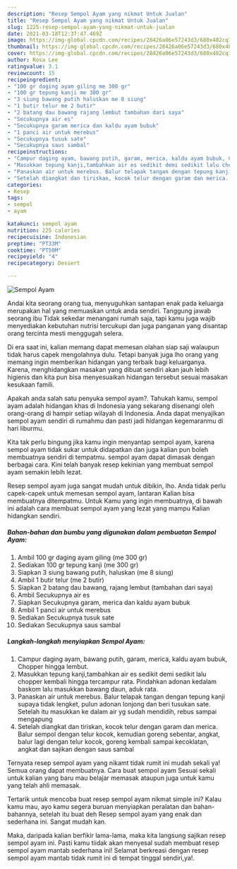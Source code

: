 ```yaml
---
description: "Resep Sempol Ayam yang nikmat Untuk Jualan"
title: "Resep Sempol Ayam yang nikmat Untuk Jualan"
slug: 1225-resep-sempol-ayam-yang-nikmat-untuk-jualan
date: 2021-03-18T12:37:47.469Z
image: https://img-global.cpcdn.com/recipes/28426a06e57243d3/680x482cq70/sempol-ayam-foto-resep-utama.jpg
thumbnail: https://img-global.cpcdn.com/recipes/28426a06e57243d3/680x482cq70/sempol-ayam-foto-resep-utama.jpg
cover: https://img-global.cpcdn.com/recipes/28426a06e57243d3/680x482cq70/sempol-ayam-foto-resep-utama.jpg
author: Rosa Lee
ratingvalue: 3.1
reviewcount: 15
recipeingredient:
- "100 gr daging ayam giling me 300 gr"
- "100 gr tepung kanji me 300 gr"
- "3 siung bawang putih haluskan me 8 siung"
- "1 butir telur me 2 butir"
- "2 batang dau bawang rajang lembut tambahan dari saya"
- "Secukupnya air es"
- "Secukupnya garam merica dan kaldu ayam bubuk"
- "1 panci air untuk merebus"
- "Secukupnya tusuk sate"
- "Secukupnya saus sambal"
recipeinstructions:
- "Campur daging ayam, bawang putih, garam, merica, kaldu ayam bubuk, Chopper hingga lembut."
- "Masukkan tepung kanji,tambahkan air es sedikit demi sedikit lalu chopper kembali hingga tercampur rata. Pindahkan adonan kedalam baskom lalu masukkan bawang daun, aduk rata."
- "Panaskan air untuk merebus. Balur telapak tangan dengan tepung kanji supaya tidak lengket, pulun adonan lonjong dan beri tusukan sate. Setelah itu masukkan ke dalam air yg sudah mendidih, rebus sampai mengapung"
- "Setelah diangkat dan tiriskan, kocok telur dengan garam dan merica. Balur sempol dengan telur kocok, kemudian goreng sebentar, angkat, balur lagi dengan telur kocok, goreng kembali sampai kecoklatan, angkat dan sajikan dengan saus sambal"
categories:
- Resep
tags:
- sempol
- ayam

katakunci: sempol ayam 
nutrition: 225 calories
recipecuisine: Indonesian
preptime: "PT33M"
cooktime: "PT50M"
recipeyield: "4"
recipecategory: Dessert

---
```



![Sempol Ayam](https://img-global.cpcdn.com/recipes/28426a06e57243d3/680x482cq70/sempol-ayam-foto-resep-utama.jpg)

Andai kita seorang orang tua, menyuguhkan santapan enak pada keluarga merupakan hal yang memuaskan untuk anda sendiri. Tanggung jawab seorang ibu Tidak sekedar menangani rumah saja, tapi kamu juga wajib menyediakan kebutuhan nutrisi tercukupi dan juga panganan yang disantap orang tercinta mesti menggugah selera.

Di era  saat ini, kalian memang dapat memesan olahan siap saji walaupun tidak harus capek mengolahnya dulu. Tetapi banyak juga lho orang yang memang ingin memberikan hidangan yang terbaik bagi keluarganya. Karena, menghidangkan masakan yang dibuat sendiri akan jauh lebih higienis dan kita pun bisa menyesuaikan hidangan tersebut sesuai masakan kesukaan famili. 



Apakah anda salah satu penyuka sempol ayam?. Tahukah kamu, sempol ayam adalah hidangan khas di Indonesia yang sekarang disenangi oleh orang-orang di hampir setiap wilayah di Indonesia. Anda dapat menyajikan sempol ayam sendiri di rumahmu dan pasti jadi hidangan kegemaranmu di hari liburmu.

Kita tak perlu bingung jika kamu ingin menyantap sempol ayam, karena sempol ayam tidak sukar untuk didapatkan dan juga kalian pun boleh membuatnya sendiri di tempatmu. sempol ayam dapat dimasak dengan berbagai cara. Kini telah banyak resep kekinian yang membuat sempol ayam semakin lebih lezat.

Resep sempol ayam juga sangat mudah untuk dibikin, lho. Anda tidak perlu capek-capek untuk memesan sempol ayam, lantaran Kalian bisa membuatnya ditempatmu. Untuk Kamu yang ingin membuatnya, di bawah ini adalah cara membuat sempol ayam yang lezat yang mampu Kalian hidangkan sendiri.

<!--inarticleads1-->

##### Bahan-bahan dan bumbu yang digunakan dalam pembuatan Sempol Ayam:

1. Ambil 100 gr daging ayam giling (me 300 gr)
1. Sediakan 100 gr tepung kanji (me 300 gr)
1. Siapkan 3 siung bawang putih, haluskan (me 8 siung)
1. Ambil 1 butir telur (me 2 butir)
1. Siapkan 2 batang dau bawang, rajang lembut (tambahan dari saya)
1. Ambil Secukupnya air es
1. Siapkan Secukupnya garam, merica dan kaldu ayam bubuk
1. Ambil 1 panci air untuk merebus
1. Sediakan Secukupnya tusuk sate
1. Sediakan Secukupnya saus sambal




<!--inarticleads2-->

##### Langkah-langkah menyiapkan Sempol Ayam:

1. Campur daging ayam, bawang putih, garam, merica, kaldu ayam bubuk, Chopper hingga lembut.
1. Masukkan tepung kanji,tambahkan air es sedikit demi sedikit lalu chopper kembali hingga tercampur rata. Pindahkan adonan kedalam baskom lalu masukkan bawang daun, aduk rata.
1. Panaskan air untuk merebus. Balur telapak tangan dengan tepung kanji supaya tidak lengket, pulun adonan lonjong dan beri tusukan sate. Setelah itu masukkan ke dalam air yg sudah mendidih, rebus sampai mengapung
1. Setelah diangkat dan tiriskan, kocok telur dengan garam dan merica. Balur sempol dengan telur kocok, kemudian goreng sebentar, angkat, balur lagi dengan telur kocok, goreng kembali sampai kecoklatan, angkat dan sajikan dengan saus sambal




Ternyata resep sempol ayam yang nikamt tidak rumit ini mudah sekali ya! Semua orang dapat membuatnya. Cara buat sempol ayam Sesuai sekali untuk kalian yang baru mau belajar memasak ataupun juga untuk kamu yang telah ahli memasak.

Tertarik untuk mencoba buat resep sempol ayam nikmat simple ini? Kalau kamu mau, ayo kamu segera buruan menyiapkan peralatan dan bahan-bahannya, setelah itu buat deh Resep sempol ayam yang enak dan sederhana ini. Sangat mudah kan. 

Maka, daripada kalian berfikir lama-lama, maka kita langsung sajikan resep sempol ayam ini. Pasti kamu tiidak akan menyesal sudah membuat resep sempol ayam mantab sederhana ini! Selamat berkreasi dengan resep sempol ayam mantab tidak rumit ini di tempat tinggal sendiri,ya!.

